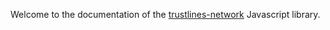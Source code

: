 Welcome to the documentation of the [trustlines-network](https://trustlines.network/) Javascript library.
